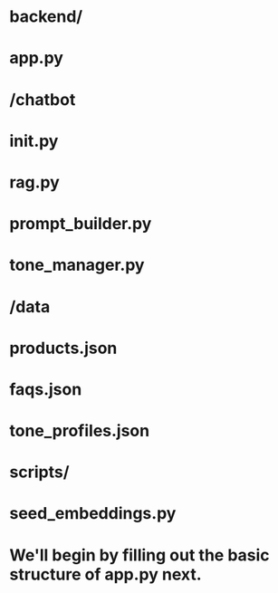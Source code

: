 # backend/

# app.py

# /chatbot

# **init**.py

# rag.py

# prompt_builder.py

# tone_manager.py

# /data

# products.json

# faqs.json

# tone_profiles.json

# scripts/

# seed_embeddings.py

# We'll begin by filling out the basic structure of app.py next.

#

